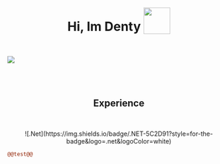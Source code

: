 <h1 align="center">
Hi, Im Denty 
  <sub><img src="https://cdn3.emoji.gg/emojis/8807-sao-alicesip.png" height="60" width="60"></sub>
  </h1>
<br/>

  ![](https://komarev.com/ghpvc/?username=DentyTxr&color=blueviolet)

<br><br>

<h2 align="center">Experience</h2>
<br>
<p align="center">
  ![.Net](https://img.shields.io/badge/.NET-5C2D91?style=for-the-badge&logo=.net&logoColor=white)
</p>

```diff
@@test@@
```
